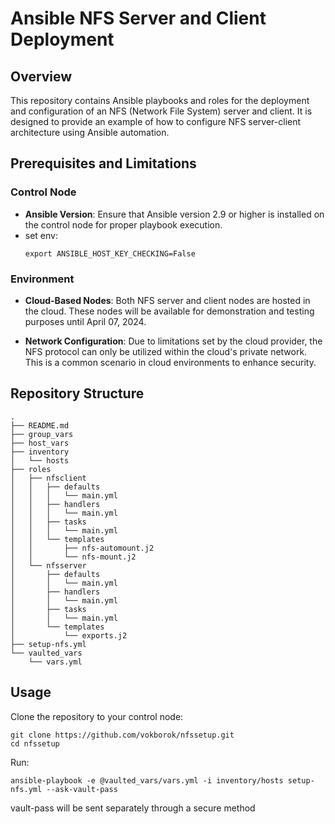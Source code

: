 # Ansible NFS Server and Client Deployment
## Overview
This repository contains Ansible playbooks and roles for the deployment and configuration of an NFS (Network File System) server and client. 
It is designed to provide an example of how to configure NFS server-client architecture using Ansible automation.

## Prerequisites and Limitations
### Control Node
+ **Ansible Version**: Ensure that Ansible version 2.9 or higher is installed on the control node for proper playbook execution.
+ set env:
  ```
  export ANSIBLE_HOST_KEY_CHECKING=False
  ```
### Environment
+ **Cloud-Based Nodes**: Both NFS server and client nodes are hosted in the cloud. These nodes will be available for demonstration and testing purposes until April 07, 2024.

+ **Network Configuration**: Due to limitations set by the cloud provider, the NFS protocol can only be utilized within the cloud's private network. This is a common scenario in cloud environments to enhance security.


## Repository Structure
```
.
├── README.md
├── group_vars
├── host_vars
├── inventory
│   └── hosts
├── roles
│   ├── nfsclient
│   │   ├── defaults
│   │   │   └── main.yml
│   │   ├── handlers
│   │   │   └── main.yml
│   │   ├── tasks
│   │   │   └── main.yml
│   │   └── templates
│   │       ├── nfs-automount.j2
│   │       └── nfs-mount.j2
│   └── nfsserver
│       ├── defaults
│       │   └── main.yml
│       ├── handlers
│       │   └── main.yml
│       ├── tasks
│       │   └── main.yml
│       └── templates
│           └── exports.j2
├── setup-nfs.yml
└── vaulted_vars
    └── vars.yml
```
## Usage
Clone the repository to your control node:
```
git clone https://github.com/vokborok/nfssetup.git
cd nfssetup
```
Run:
```
ansible-playbook -e @vaulted_vars/vars.yml -i inventory/hosts setup-nfs.yml --ask-vault-pass
```
vault-pass will be sent separately through a secure method
